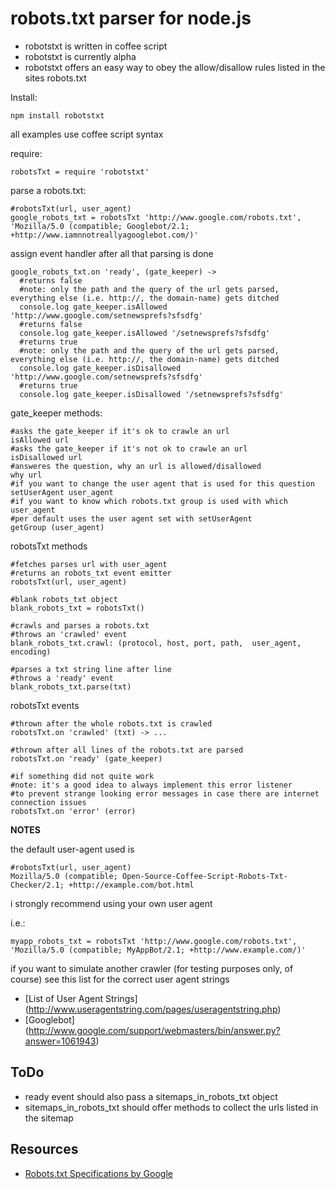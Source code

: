 robots.txt parser for node.js
===

  - robotstxt is written in coffee script
  - robotstxt is currently alpha
  - robotstxt offers an easy way to obey the allow/disallow rules listed in the sites robots.txt


Install:

    npm install robotstxt
    

all examples use coffee script syntax

require:

    robotsTxt = require 'robotstxt'

parse a robots.txt:
    
    #robotsTxt(url, user_agent)
    google_robots_txt = robotsTxt 'http://www.google.com/robots.txt', 'Mozilla/5.0 (compatible; Googlebot/2.1; +http://www.iamnnotreallyagooglebot.com/)'

assign event handler after all that parsing is done

    google_robots_txt.on 'ready', (gate_keeper) -> 
      #returns false
      #note: only the path and the query of the url gets parsed, everything else (i.e. http://, the domain-name) gets ditched
      console.log gate_keeper.isAllowed 'http://www.google.com/setnewsprefs?sfsdfg'
      #returns false
      console.log gate_keeper.isAllowed '/setnewsprefs?sfsdfg'
      #returns true
      #note: only the path and the query of the url gets parsed, everything else (i.e. http://, the domain-name) gets ditched
      console.log gate_keeper.isDisallowed 'http://www.google.com/setnewsprefs?sfsdfg' 
      #returns true
      console.log gate_keeper.isDisallowed '/setnewsprefs?sfsdfg'
    
gate_keeper methods:

    #asks the gate_keeper if it's ok to crawle an url
    isAllowed url
    #asks the gate_keeper if it's not ok to crawle an url
    isDisallowed url
    #answeres the question, why an url is allowed/disallowed
    why url
    #if you want to change the user agent that is used for this question
    setUserAgent user_agent
    #if you want to know which robots.txt group is used with which user_agent
    #per default uses the user agent set with setUserAgent
    getGroup (user_agent)
    
robotsTxt methods
  
    #fetches parses url with user_agent
    #returns an robots_txt event emitter
    robotsTxt(url, user_agent)
    
    #blank robots_txt object
    blank_robots_txt = robotsTxt()
    
    #crawls and parses a robots.txt 
    #throws an 'crawled' event
    blank_robots_txt.crawl: (protocol, host, port, path,  user_agent, encoding)
    
    #parses a txt string line after line
    #throws a 'ready' event
    blank_robots_txt.parse(txt)
    
    
robotsTxt events

    #thrown after the whole robots.txt is crawled
    robotsTxt.on 'crawled' (txt) -> ...
  
    #thrown after all lines of the robots.txt are parsed
    robotsTxt.on 'ready' (gate_keeper)
  
    #if something did not quite work
    #note: it's a good idea to always implement this error listener 
    #to prevent strange looking error messages in case there are internet connection issues
    robotsTxt.on 'error' (error)

    

**NOTES**

the default user-agent used is

    #robotsTxt(url, user_agent)
    Mozilla/5.0 (compatible; Open-Source-Coffee-Script-Robots-Txt-Checker/2.1; +http://example.com/bot.html
    
i strongly recommend using your own user agent

i.e.:

    myapp_robots_txt = robotsTxt 'http://www.google.com/robots.txt', 'Mozilla/5.0 (compatible; MyAppBot/2.1; +http://www.example.com/)'
    
    
if you want to simulate another crawler (for testing purposes only, of course) see this list for the correct user agent strings 

  - [List of User Agent Strings] (http://www.useragentstring.com/pages/useragentstring.php)
  - [Googlebot] (http://www.google.com/support/webmasters/bin/answer.py?answer=1061943)
    

ToDo
---
  - ready event should also pass a sitemaps_in_robots_txt object
  - sitemaps_in_robots_txt should offer methods to collect the urls listed in the sitemap

Resources
---
  - [Robots.txt Specifications by Google](http://code.google.com/web/controlcrawlindex/docs/robots_txt.html)
 